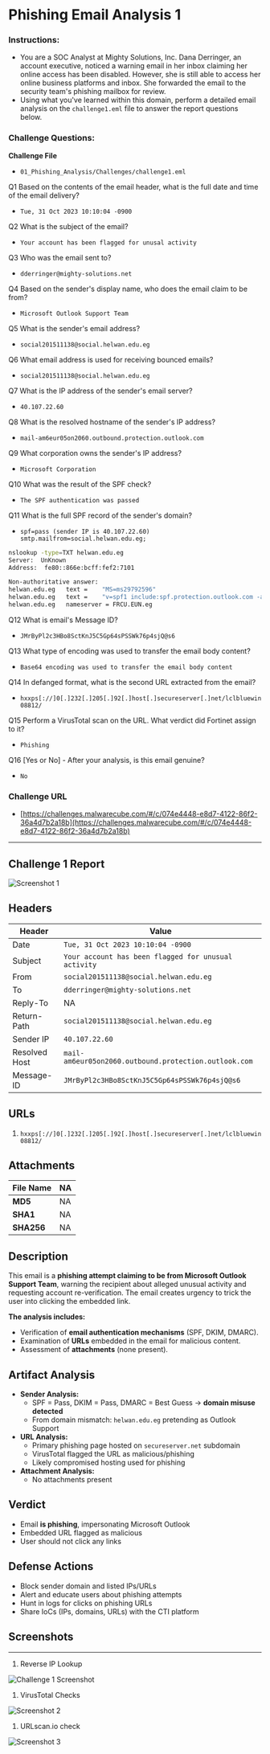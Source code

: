# Phishing Email Analysis 1

### **Instructions:**

- You are a SOC Analyst at Mighty Solutions, Inc. Dana Derringer, an account executive, noticed a warning email in her inbox claiming her online access has been disabled. However, she is still able to access her online business platforms and inbox. She forwarded the email to the security team's phishing mailbox for review.
- Using what you've learned within this domain, perform a detailed email analysis on the `challenge1.eml` file to answer the report questions below.

### **Challenge Questions:**

**Challenge File**

- `01_Phishing_Analysis/Challenges/challenge1.eml`

Q1 Based on the contents of the email header, what is the full date and time of the email delivery?

- `Tue, 31 Oct 2023 10:10:04 -0900`

Q2 What is the subject of the email?

- `Your account has been flagged for unusal activity`

Q3 Who was the email sent to?

- `dderringer@mighty-solutions.net`

Q4 Based on the sender's display name, who does the email claim to be from?

- `Microsoft Outlook Support Team`

Q5 What is the sender's email address?

- `social201511138@social.helwan.edu.eg`

Q6 What email address is used for receiving bounced emails?

- `social201511138@social.helwan.edu.eg`

Q7 What is the IP address of the sender's email server?

- `40.107.22.60`

Q8 What is the resolved hostname of the sender's IP address?

- `mail-am6eur05on2060.outbound.protection.outlook.com`

Q9 What corporation owns the sender's IP address?

- `Microsoft Corporation`

Q10 What was the result of the SPF check?

- `The SPF authentication was passed`

Q11 What is the full SPF record of the sender's domain?

- `spf=pass (sender IP is 40.107.22.60) smtp.mailfrom=social.helwan.edu.eg;`

```bash
nslookup -type=TXT helwan.edu.eg
Server:  UnKnown
Address:  fe80::866e:bcff:fef2:7101

Non-authoritative answer:
helwan.edu.eg   text =    "MS=ms29792596"
helwan.edu.eg   text =    "v=spf1 include:spf.protection.outlook.com -all"
helwan.edu.eg   nameserver = FRCU.EUN.eg
```

Q12 What is email's Message ID?

- `JMrByPl2c3HBo8SctKnJ5C5Gp64sPSSWk76p4sjQ@s6`

Q13 What type of encoding was used to transfer the email body content?

- `Base64 encoding was used to transfer the email body content`

Q14 In defanged format, what is the second URL extracted from the email?

- `hxxps[://]0[.]232[.]205[.]92[.]host[.]secureserver[.]net/lclbluewin08812/`

Q15 Perform a VirusTotal scan on the URL. What verdict did Fortinet assign to it?

- `Phishing`

Q16 [Yes or No] - After your analysis, is this email genuine?

- `No`

### Challenge URL

- [https://challenges.malwarecube.com/#/c/074e4448-e8d7-4122-86f2-36a4d7b2a18b](https://challenges.malwarecube.com/#/c/074e4448-e8d7-4122-86f2-36a4d7b2a18b)

---

## Challenge 1 Report

![Screenshot 1](https://raw.githubusercontent.com/0xCR0NW0L7/Phishing-Email-Analysis-1/main/img/image.png)

## Headers

| **Header** | **Value** |
| --- | --- |
| Date | `Tue, 31 Oct 2023 10:10:04 -0900` |
| Subject | `Your account has been flagged for unusual activity` |
| From | `social201511138@social.helwan.edu.eg` |
| To | `dderringer@mighty-solutions.net` |
| Reply-To | NA |
| Return-Path | `social201511138@social.helwan.edu.eg` |
| Sender IP | `40.107.22.60` |
| Resolved Host | `mail-am6eur05on2060.outbound.protection.outlook.com` |
| Message-ID | `JMrByPl2c3HBo8SctKnJ5C5Gp64sPSSWk76p4sjQ@s6` |

## URLs

1. `hxxps[://]0[.]232[.]205[.]92[.]host[.]secureserver[.]net/lclbluewin08812/`

## Attachments

| **File Name** | NA |
| --- | --- |
| **MD5** | NA |
| **SHA1** | NA |
| **SHA256** | NA |

## Description

This email is a **phishing attempt claiming to be from Microsoft Outlook Support Team**, warning the recipient about alleged unusual activity and requesting account re-verification. The email creates urgency to trick the user into clicking the embedded link.

**The analysis includes:**

- Verification of **email authentication mechanisms** (SPF, DKIM, DMARC).
- Examination of **URLs** embedded in the email for malicious content.
- Assessment of **attachments** (none present).

## Artifact Analysis

- **Sender Analysis:**
    - SPF = Pass, DKIM = Pass, DMARC = Best Guess → **domain misuse detected**
    - From domain mismatch: `helwan.edu.eg` pretending as Outlook Support
- **URL Analysis:**
    - Primary phishing page hosted on `secureserver.net` subdomain
    - VirusTotal flagged the URL as malicious/phishing
    - Likely compromised hosting used for phishing
- **Attachment Analysis:**
    - No attachments present

## Verdict

- Email **is phishing**, impersonating Microsoft Outlook
- Embedded URL flagged as malicious
- User should not click any links

## Defense Actions

- Block sender domain and listed IPs/URLs
- Alert and educate users about phishing attempts
- Hunt in logs for clicks on phishing URLs
- Share IoCs (IPs, domains, URLs) with the CTI platform

## Screenshots

---

1. Reverse IP Lookup

![Challenge 1 Screenshot](https://raw.githubusercontent.com/0xCR0NW0L7/Phishing-Email-Analysis-1/main/img/image%201.png)


1. VirusTotal Checks

![Screenshot 2](https://raw.githubusercontent.com/0xCR0NW0L7/Phishing-Email-Analysis-1/main/img/image%202.png)

1. URLscan.io check

![Screenshot 3](https://raw.githubusercontent.com/0xCR0NW0L7/Phishing-Email-Analysis-1/main/img/image%203.png)
